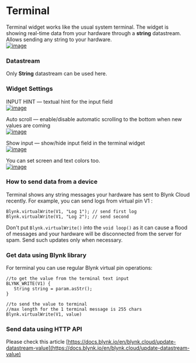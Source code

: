 # Terminal

Terminal widget works like the usual system terminal. The widget is showing real-time data from your hardware through a **string** datastream. Allows sending any string to your hardware.\
[![image](https://user-images.githubusercontent.com/24506752/171181626-7f9ac4a6-78b3-490f-a6a1-7f3eff6bea65.png)](https://user-images.githubusercontent.com/24506752/171181626-7f9ac4a6-78b3-490f-a6a1-7f3eff6bea65.png)

### Datastream

Only **String** datastream can be used here.

### Widget Settings

INPUT HINT — textual hint for the input field\
[![image](https://user-images.githubusercontent.com/24506752/171186147-edd6e5be-5a51-4fc8-b190-b1f751024b44.png)](https://user-images.githubusercontent.com/24506752/171186147-edd6e5be-5a51-4fc8-b190-b1f751024b44.png)

Auto scroll — enable/disable automatic scrolling to the bottom when new values are coming\
[![image](https://user-images.githubusercontent.com/24506752/171186515-23765638-eecb-4699-a519-ba5f9c96a90a.png)](https://user-images.githubusercontent.com/24506752/171186515-23765638-eecb-4699-a519-ba5f9c96a90a.png)

Show input — show/hide input field in the terminal widget\
[![image](https://user-images.githubusercontent.com/24506752/171186925-aa5b2324-f54e-4cff-9294-1743686249a7.png)](https://user-images.githubusercontent.com/24506752/171186925-aa5b2324-f54e-4cff-9294-1743686249a7.png)

You can set screen and text colors too.\
[![image](https://user-images.githubusercontent.com/24506752/171187044-3d8eb566-834c-46ab-ba3a-f06337560a3a.png)](https://user-images.githubusercontent.com/24506752/171187044-3d8eb566-834c-46ab-ba3a-f06337560a3a.png)

### How to send data from a device

Terminal shows any string messages your hardware has sent to Blynk Cloud recently. For example, you can send logs from virtual pin V1 :

```
Blynk.virtualWrite(V1, "Log 1"); // send first log
Blynk.virtualWrite(V1, "Log 2"); // send second
```

Don't put `Blynk.virtualWrite()` into the `void loop()` as it can cause a flood of messages and your hardware will be disconnected from the server for spam. Send such updates only when necessary.

### Get data using Blynk library

For terminal you can use regular Blynk virtual pin operations:

```
//to get the value from the terminal text input
BLYNK_WRITE(V1) {
   String string = param.asStr();
}

//to send the value to terminal
//max length for the 1 terminal message is 255 chars
Blynk.virtualWrite(V1, value)
```

### Send data using HTTP API

Please check this article [https://docs.blynk.io/en/blynk.cloud/update-datastream-value](https://docs.blynk.io/en/blynk.cloud/update-datastream-value)
